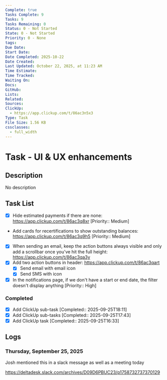 ```yaml
---
Complete: true
Tasks Complete: 9
Tasks: 9
Tasks Remaining: 0
Status: 0 - Not Started
State: 0 - Not Started
Priority: 0 - None
tags:
Due Date:
Start Date:
Date Completed: 2025-10-22
Date Created:
Last Updated: October 22, 2025, at 11:23 AM
Time Estimate:
Time Tracked:
Waiting On:
Docs:
GitHub:
Lists:
Related:
Sources:
ClickUp:
  - https://app.clickup.com/t/86ac3n5x3
Type: Task
File Size: 1.56 KB
cssclasses:
  - full_width
---
```

# Task - UI & UX enhancements

## Description

<span class="placeholder">No description</span>

## Task List


- [x] Hide estimated payments if there are none: https://app.clickup.com/t/86ac3q8xr [Priority:: Medium]
- Add cards for recertifications to show outstanding balances: https://app.clickup.com/t/86ac3q9h5 [Priority:: Medium]
- [x] When sending an email, keep the action buttons always visible and only add a scrollbar once you've hit the full height: https://app.clickup.com/t/86ac3qa3y
- [x] Add two action buttons in header: https://app.clickup.com/t/86ac3qart
    - [x] Send email with email icon
    - [x] Send SMS with icon
- [x] In the notifications page, if we don't have a start or end date, the filter doesn't display anything [Priority:: High]

### Completed

- [x] Add ClickUp sub-task [Completed:: 2025-09-25T18:11]
- [x] Add ClickUp sub-tasks [Completed:: 2025-09-25T17:43]
- [x] Add ClickUp task [Completed:: 2025-09-25T16:33]

## Logs
### Thursday, September 25, 2025

Josh mentioned this in a slack message as well as a meeting today

https://deltadesk.slack.com/archives/D09D6PBUC23/p1758732737370129
